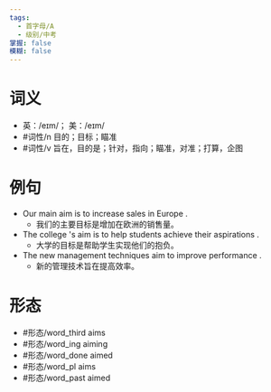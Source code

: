 ```yaml
---
tags:
  - 首字母/A
  - 级别/中考
掌握: false
模糊: false
---
```

# 词义
- 英：/eɪm/； 美：/eɪm/
- #词性/n  目的；目标；瞄准
- #词性/v  旨在，目的是；针对，指向；瞄准，对准；打算，企图
# 例句
- Our main aim is to increase sales in Europe .
	- 我们的主要目标是增加在欧洲的销售量。
- The college 's aim is to help students achieve their aspirations .
	- 大学的目标是帮助学生实现他们的抱负。
- The new management techniques aim to improve performance .
	- 新的管理技术旨在提高效率。
# 形态
- #形态/word_third aims
- #形态/word_ing aiming
- #形态/word_done aimed
- #形态/word_pl aims
- #形态/word_past aimed
